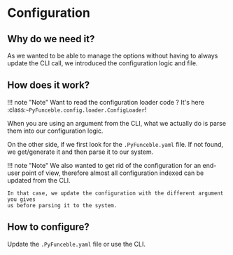 # Configuration

## Why do we need it?

As we wanted to be able to manage the options without having to always update
the CLI call, we introduced the configuration logic and file.


## How does it work?

!!! note "Note"
    Want to read the configuration loader code ?
    It's here :class:`~PyFunceble.config.loader.ConfigLoader`!

When you are using an argument from the CLI, what we actually do is parse them
into our configuration logic.

On the other side, if we first look for the `.PyFunceble.yaml` file.
If not found, we get/generate it and then parse it to our system.

!!! note "Note"
    We also wanted to get rid of the configuration for an end-user
    point of view, therefore almost all configuration indexed can be updated
    from the CLI.

    In that case, we update the configuration with the different argument you gives
    us before parsing it to the system.

## How to configure?

Update the `.PyFunceble.yaml` file or use the CLI.
